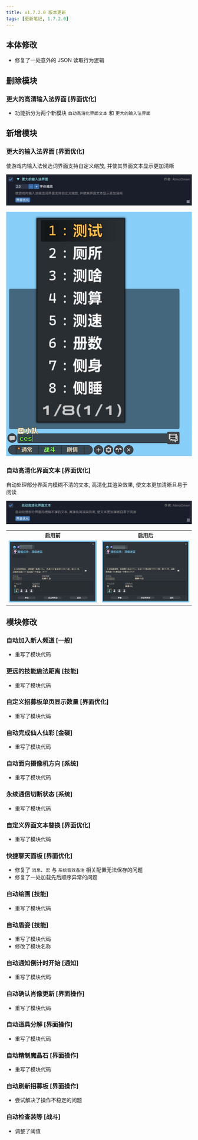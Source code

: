 ```yaml
---
title: v1.7.2.0 版本更新
tags: [更新笔记, 1.7.2.0]
---
```


## 本体修改

- 修复了一处意外的 JSON 读取行为逻辑

## 删除模块

### 更大的高清输入法界面  [界面优化]

- 功能拆分为两个新模块 `自动高清化界面文本` 和 `更大的输入法界面`

## 新增模块

### 更大的输入法界面 [界面优化]

使游戏内输入法候选词界面支持自定义缩放, 并使其界面文本显示更加清晰

![LargerIME](/assets/Changelog/1.7.2.0/LargerIME.png)

![LargerIME-UI](/assets/Changelog/1.7.2.0/LargerIME-UI.png)

### 自动高清化界面文本 [界面优化]

自动处理部分界面内模糊不清的文本, 高清化其渲染效果, 使文本更加清晰且易于阅读

![AutoSharpenInterfaceText](/assets/Changelog/1.7.2.0/AutoSharpenInterfaceText.png)

<table>
  <tr>
    <td align="center"><b>启用前</b></td>
    <td align="center"><b>启用后</b></td>
  </tr>
  <tr>
    <td><img src="/assets/Changelog/1.7.2.0/AutoSharpenInterfaceText-Before.png" alt="AutoSharpenInterfaceText-Before"></td>
    <td><img src="/assets/Changelog/1.7.2.0/AutoSharpenInterfaceText-After.png" alt="AutoSharpenInterfaceText-After"></td>
  </tr>
</table>

## 模块修改

### 自动加入新人频道 [一般]

- 重写了模块代码

### 更远的技能施法距离 [技能]

- 重写了模块代码

### 自定义招募板单页显示数量 [界面优化]

- 重写了模块代码

### 自动完成仙人仙彩 [金碟]

- 重写了模块代码

### 自动面向摄像机方向 [系统]

- 重写了模块代码

### 永续通信切断状态 [系统]

- 重写了模块代码

### 自定义界面文本替换 [界面优化]

- 重写了模块代码

### 快捷聊天面板 [界面优化]

- 修复了 `消息`、`宏` 与 `系统音效备注` 相关配置无法保存的问题
- 修复了一处加载先后顺序异常的问题

### 自动绘画 [技能]

- 重写了模块代码

### 自动盾姿 [技能]

- 重写了模块代码
- 修改了模块名称

### 自动通知倒计时开始 [通知]

- 重写了模块代码

### 自动确认肖像更新 [界面操作]

- 重写了模块代码

### 自动道具分解 [界面操作]

- 重写了模块代码

### 自动精制魔晶石 [界面操作]

- 重写了模块代码

### 自动刷新招募板 [界面操作]

- 尝试解决了操作不稳定的问题

### 自动检查装等 [战斗]

- 调整了阈值